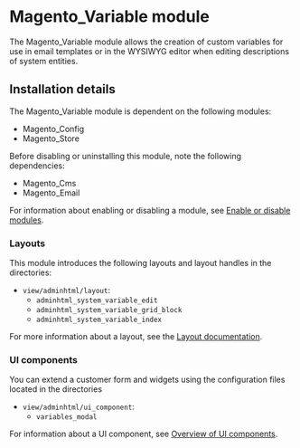 # Magento_Variable module

The Magento_Variable module allows the creation of custom variables for use in email templates or in the WYSIWYG editor when editing descriptions of system entities.

## Installation details

The Magento_Variable module is dependent on the following modules:

- Magento_Config
- Magento_Store

Before disabling or uninstalling this module, note the following dependencies:

- Magento_Cms
- Magento_Email

For information about enabling or disabling a module, see [Enable or disable modules](https://devdocs.magento.com/guides/v2.4/install-gde/install/cli/install-cli-subcommands-enable.html).

### Layouts

This module introduces the following layouts and layout handles in the directories:

- `view/adminhtml/layout`:
    - `adminhtml_system_variable_edit`
    - `adminhtml_system_variable_grid_block`
    - `adminhtml_system_variable_index`
    
For more information about a layout, see the [Layout documentation](https://devdocs.magento.com/guides/v2.4/frontend-dev-guide/layouts/layout-overview.html).

### UI components

You can extend a customer form and widgets using the configuration files located in the directories

- `view/adminhtml/ui_component`:
    - `variables_modal`
    
For information about a UI component, see [Overview of UI components](https://devdocs.magento.com/guides/v2.4/ui_comp_guide/bk-ui_comps.html).

